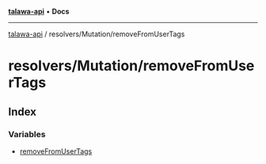 [**talawa-api**](../../../README.md) • **Docs**

***

[talawa-api](../../../modules.md) / resolvers/Mutation/removeFromUserTags

# resolvers/Mutation/removeFromUserTags

## Index

### Variables

- [removeFromUserTags](variables/removeFromUserTags.md)
